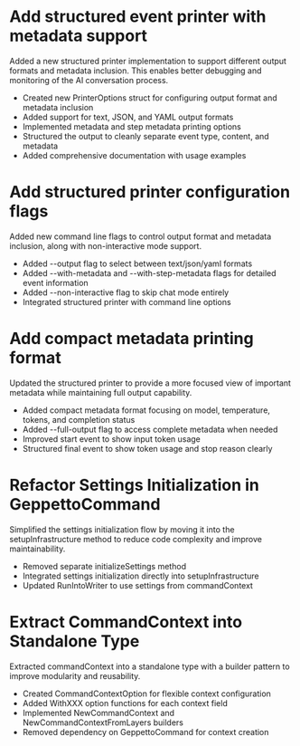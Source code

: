 # Add structured event printer with metadata support

Added a new structured printer implementation to support different output formats and metadata inclusion. This enables better debugging and monitoring of the AI conversation process.

- Created new PrinterOptions struct for configuring output format and metadata inclusion
- Added support for text, JSON, and YAML output formats
- Implemented metadata and step metadata printing options
- Structured the output to cleanly separate event type, content, and metadata
- Added comprehensive documentation with usage examples 

# Add structured printer configuration flags

Added new command line flags to control output format and metadata inclusion, along with non-interactive mode support.

- Added --output flag to select between text/json/yaml formats
- Added --with-metadata and --with-step-metadata flags for detailed event information
- Added --non-interactive flag to skip chat mode entirely
- Integrated structured printer with command line options 

# Add compact metadata printing format

Updated the structured printer to provide a more focused view of important metadata while maintaining full output capability.

- Added compact metadata format focusing on model, temperature, tokens, and completion status
- Added --full-output flag to access complete metadata when needed
- Improved start event to show input token usage
- Structured final event to show token usage and stop reason clearly 

# Refactor Settings Initialization in GeppettoCommand

Simplified the settings initialization flow by moving it into the setupInfrastructure method to reduce code complexity and improve maintainability.

- Removed separate initializeSettings method
- Integrated settings initialization directly into setupInfrastructure
- Updated RunIntoWriter to use settings from commandContext 

# Extract CommandContext into Standalone Type

Extracted commandContext into a standalone type with a builder pattern to improve modularity and reusability.

- Created CommandContextOption for flexible context configuration
- Added WithXXX option functions for each context field
- Implemented NewCommandContext and NewCommandContextFromLayers builders
- Removed dependency on GeppettoCommand for context creation 